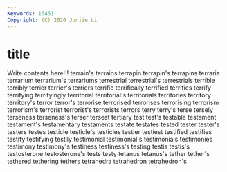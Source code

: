 ```yaml
---
Keywords: 16461
Copyright: (C) 2020 Junjie Li
---
```


# title

Write contents here!!!
terrain's 
terrains 
terrapin 
terrapin's
terrapins 
terraria 
terrarium 
terrarium's 
terrariums 
terrestrial 
terrestrial's 
terrestrials 
terrible 
terribly
terrier 
terrier's 
terriers 
terrific 
terrifically 
terrified 
terrifies 
terrify 
terrifying 
terrifyingly
territorial 
territorial's 
territorials 
territories 
territory 
territory's 
terror 
terror's 
terrorise 
terrorised
terrorises 
terrorising 
terrorism 
terrorism's 
terrorist 
terrorist's 
terrorists 
terrors 
terry 
terry's
terse 
tersely 
terseness 
terseness's 
terser 
tersest 
tertiary 
test 
test's 
testable
testament 
testament's 
testamentary 
testaments 
testate 
testates 
tested 
tester 
tester's 
testers
testes 
testicle 
testicle's 
testicles 
testier 
testiest 
testified 
testifies 
testify 
testifying
testily 
testimonial 
testimonial's 
testimonials 
testimonies 
testimony 
testimony's 
testiness 
testiness's 
testing
testis 
testis's 
testosterone 
testosterone's 
tests 
testy 
tetanus 
tetanus's 
tether 
tether's
tethered 
tethering 
tethers 
tetrahedra 
tetrahedron 
tetrahedron's 
